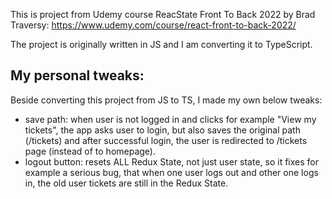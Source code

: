 This is project from Udemy course ReacState Front To Back 2022 by Brad Traversy: https://www.udemy.com/course/react-front-to-back-2022/

The project is originally written in JS and I am converting it to TypeScript.

## My personal tweaks:

Beside converting this project from JS to TS, I made my own below tweaks:

- save path: when user is not logged in and clicks for example "View my tickets", the app asks user to login, but also saves the original path (/tickets) and after successful login, the user is redirected to /tickets page (instead of to homepage).
- logout button: resets ALL Redux State, not just user state, so it fixes for example a serious bug, that when one user logs out and other one logs in, the old user tickets are still in the Redux State.
